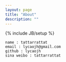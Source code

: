 ```yaml
---
layout: page
title: "About"
description: ""
---
```

{% include JB/setup %}

	name : tattarrattat
	email : lycaojh@gmail.com
	github : lycaojh
	sina weibo : tattarrattat
